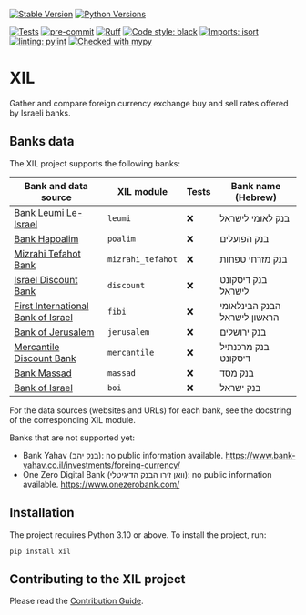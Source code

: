 [![Stable Version](https://img.shields.io/pypi/v/xil?label=stable)](https://pypi.org/project/xil/#history)
[![Python Versions](https://img.shields.io/pypi/pyversions/xil)](https://pypi.org/project/xil/)

[![Tests](https://github.com/jond01/xil/actions/workflows/tests.yml/badge.svg)](https://github.com/jond01/xil/actions/workflows/tests.yml)
[![pre-commit](https://img.shields.io/badge/pre--commit-enabled-brightgreen?logo=pre-commit)](https://github.com/pre-commit/pre-commit)
[![Ruff](https://img.shields.io/endpoint?url=https://raw.githubusercontent.com/charliermarsh/ruff/main/assets/badge/v1.json)](https://github.com/charliermarsh/ruff)
[![Code style: black](https://img.shields.io/badge/code%20style-black-000000.svg)](https://github.com/psf/black)
[![Imports: isort](https://img.shields.io/badge/%20imports-isort-%231674b1?style=flat&labelColor=ef8336)](https://pycqa.github.io/isort/)
[![linting: pylint](https://img.shields.io/badge/linting-pylint-yellowgreen)](https://github.com/PyCQA/pylint)
[![Checked with mypy](https://www.mypy-lang.org/static/mypy_badge.svg)](https://mypy-lang.org/)

# XIL

Gather and compare foreign currency exchange buy and sell rates offered by Israeli
banks.


## Banks data

The XIL project supports the following banks:

| Bank and data source                                                                                                                                       | XIL module        | Tests | Bank name (Hebrew)           |
|------------------------------------------------------------------------------------------------------------------------------------------------------------|-------------------|-------|------------------------------|
| [Bank Leumi Le-Israel](https://www.leumi.co.il/Lobby/currency_rates/40806/)                                                                                | `leumi`           | :x:   | בנק לאומי לישראל             |
| [Bank Hapoalim](https://www.bankhapoalim.co.il/he/foreign-currency/exchange-rates)                                                                         | `poalim`          | :x:   | בנק הפועלים                  |
| [Mizrahi Tefahot Bank](https://www.mizrahi-tefahot.co.il/brokerage/currancyexchange/)                                                                      | `mizrahi_tefahot` | :x:   | בנק מזרחי טפחות              |
| [Israel Discount Bank](https://www.discountbank.co.il/DB/private/general-information/foreign-currency-transfers/exchange-rates)                            | `discount`        | :x:   | בנק דיסקונט לישראל           |
| [First International Bank of Israel](https://www.fibi.co.il/wps/portal/FibiMenu/Marketing/Private/ForeignCurrency/Trade/Rates)                             | `fibi`            | :x:   | הבנק הבינלאומי הראשון לישראל |
| [Bank of Jerusalem](https://www.bankjerusalem.co.il/capital-market/rates)                                                                                  | `jerusalem`       | :x:   | בנק ירושלים                  |
| [Mercantile Discount Bank](https://www.mercantile.co.il/MB/private/foregin-currency/exchange-rate)                                                         | `mercantile`      | :x:   | בנק מרכנתיל דיסקונט          |
| [Bank Massad](https://www.bankmassad.co.il/wps/portal/FibiMenu/Marketing/Private/ForeignCurrency/ForexOnline/Rates)                                        | `massad`          | :x:   | בנק מסד                      |
| [Bank of Israel](https://www.boi.org.il/roles/markets/%D7%A9%D7%A2%D7%A8%D7%99-%D7%97%D7%9C%D7%99%D7%A4%D7%99%D7%9F-%D7%99%D7%A6%D7%99%D7%92%D7%99%D7%9D/) | `boi`             | :x:   | בנק ישראל                    |

For the data sources (websites and URLs) for each bank, see the docstring of the
corresponding XIL module.

Banks that are not supported yet:

- Bank Yahav (בנק יהב): no public information available.
  https://www.bank-yahav.co.il/investments/foreing-currency/
- One Zero Digital Bank (וואן זירו הבנק הדיגיטלי): no public information available.
  https://www.onezerobank.com/

## Installation
The project requires Python 3.10 or above. To install the project, run:
```shell
pip install xil
```

## Contributing to the XIL project
Please read the [Contribution Guide](https://github.com/jond01/xil/blob/main/CONTRIBUTING.md).

